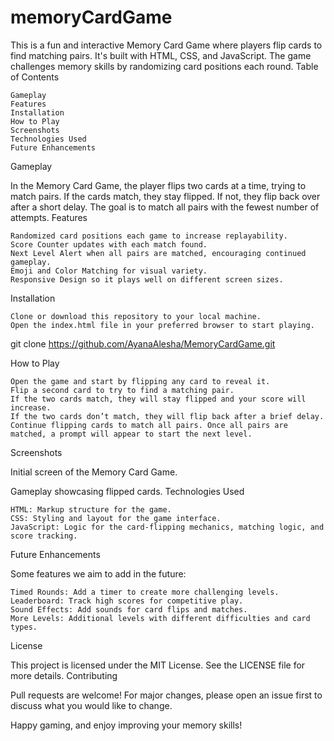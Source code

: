 # memoryCardGame
This is a fun and interactive Memory Card Game where players flip cards to find matching pairs. It's built with HTML, CSS, and JavaScript. The game challenges memory skills by randomizing card positions each round.
Table of Contents

    Gameplay
    Features
    Installation
    How to Play
    Screenshots
    Technologies Used
    Future Enhancements

Gameplay

In the Memory Card Game, the player flips two cards at a time, trying to match pairs. If the cards match, they stay flipped. If not, they flip back over after a short delay. The goal is to match all pairs with the fewest number of attempts.
Features

    Randomized card positions each game to increase replayability.
    Score Counter updates with each match found.
    Next Level Alert when all pairs are matched, encouraging continued gameplay.
    Emoji and Color Matching for visual variety.
    Responsive Design so it plays well on different screen sizes.

Installation

    Clone or download this repository to your local machine.
    Open the index.html file in your preferred browser to start playing.

git clone https://github.com/AyanaAlesha/MemoryCardGame.git

How to Play

    Open the game and start by flipping any card to reveal it.
    Flip a second card to try to find a matching pair.
    If the two cards match, they will stay flipped and your score will increase.
    If the two cards don’t match, they will flip back after a brief delay.
    Continue flipping cards to match all pairs. Once all pairs are matched, a prompt will appear to start the next level.

Screenshots

Initial screen of the Memory Card Game.

Gameplay showcasing flipped cards.
Technologies Used

    HTML: Markup structure for the game.
    CSS: Styling and layout for the game interface.
    JavaScript: Logic for the card-flipping mechanics, matching logic, and score tracking.

Future Enhancements

Some features we aim to add in the future:

    Timed Rounds: Add a timer to create more challenging levels.
    Leaderboard: Track high scores for competitive play.
    Sound Effects: Add sounds for card flips and matches.
    More Levels: Additional levels with different difficulties and card types.

License

This project is licensed under the MIT License. See the LICENSE file for more details.
Contributing

Pull requests are welcome! For major changes, please open an issue first to discuss what you would like to change.

Happy gaming, and enjoy improving your memory skills!
